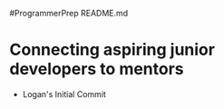 #ProgrammerPrep README.md

# Connecting aspiring junior developers to mentors

- Logan's Initial Commit